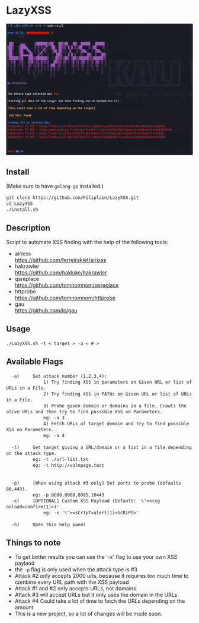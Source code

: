 # LazyXSS

![](https://raw.githubusercontent.com/Filiplain/LazyXSS/main/screenshot-lazyxss.png)

## Install
(Make sure to have `golang-go` installed.)

```
git clone https://github.com/Filiplain/LazyXSS.git
cd LazyXSS
./install.sh
```

## Description
Script to automate XSS finding with the help of the following tools:

* airixss\
https://github.com/ferreiraklet/airixss
* hakrawler\
https://github.com/hakluke/hakrawler
* qsreplace\
https://github.com/tomnomnom/qsreplace
* httprobe\
https://github.com/tomnomnom/httprobe
* gau\
https://github.com/lc/gau


## Usage
~~~
./LazyXSS.sh -t < target > -a < # >
~~~

## Available Flags
~~~~
  -a)     Set attack number (1,2,3,4):
              1) Try finding XSS in parameters on Given URL or list of URLs in a File.
              2) Try finding XSS in PATHs on Given URL or list of URLs in a File.
              3) Probe given domain or domains in a file, Crawls the alive URLs and then try to find possible XSS on Parameters.
              eg: -a 3
              4) Fetch URLs of target domain and try to find possible XSS on Parameters.
              eg: -a 4
        
  -t)     Set target giving a URL/domain or a list in a file depending on the attack type. 
 	      eg: -t ./url-list.txt
 	      eg: -t http://vulnpage.test
 	
 	
  -p)     [When using attack #3 only] Set ports to probe (defaults 80,443).
	      eg: -p 8000,8080,8085,10443
  -x)     [OPTIONAL] Custom XSS Payload (Default: '\"><svg onload=confirm(1)>)'
              eg: -x '\"><sCrIpT>alert(1)<ScRiPt>'
  
  -h)	  Open this help panel

~~~~


## Things to note
* To get better results you can use the '-x' flag to use your own XSS paylaod
* the `-p` flag is only used when the attack type is #3
* Attack #2 only accepts 2000 urls, because it requires too much time to combine every URL path with the XSS payload
* Attack #1 and #2 only accepts URLs, not domains.
* Attack #3 will accept URLs but it only uses the domain in the URLs.
* Attack #4 Could take a lot of time to fetch the URLs depending on the amount
* This is a new project, so a lot of changes will be made soon.


